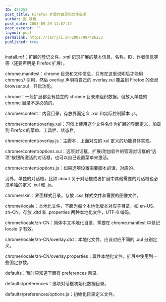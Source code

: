```yaml
---
ID: 426253
post_title: Firefox 扩展内目录和文件说明
author: 南 靖男
post_date: 2007-09-29 11:07:37
post_excerpt: ""
layout: post
permalink: https://larryli.cn/2007/09/426253
published: true
---
```

install.rdf：扩展的登记文件，xml 记录扩展的基本信息，名称，ID，作者信息等等（还要声明是 Firefox 扩展）。

chrome.manifest：chrome 目录和文件信息，只有在这里说明后才能用 chrome:// 引用，然后 overlay 声明将自己的 overlay.xul 覆盖到 Firefox 的全局 browser.xul，开启功能。

chrome：一般扩展都会有独立的 chrome 目录来组织数据，但放入单独的 chrome 目录不是必须的。

chrome/content：内容目录，存放界面定义 .xul 和实际控制脚本 .js。

chrome/content/overlay.xul：习惯上使用这个文件名作为扩展的界面定义，加载到 Firefox 的菜单、工具栏、状态栏。

chrome/content/overlay.js：主脚本，上面对应的 xul 定义的功能具体实现。

chrome/content/options.xul：选项对话框，扩展/附加软件的管理对话框的“选项”按钮所激活的对话框，也可以自己设置菜单来激活。

chrome/content/options.js：如果选项设置需要脚本的话，对应的。

另外，单独的对话框，比如 about 关于对话框或者扩展中其他需要的对话框也必须单独的定义 .xul 和 .js。

chrome/skin：界面样式目录，存放 .css 样式文件和需要的图像文件。

chrome/locale：本地化文件，下面为每个本地化版本对应子目录，如 en-US、zh-CN。存放 .dtd 和 .properties 两种本地化文件，UTF-8 编码。

chrome/locale/zh-CN：简体中文本地化目录，需要在 chrome.manifest 中登记 locale 才有效。

chrome/locale/zh-CN/overlay.dtd：本地化文件，应该对应不同的  .xul 分别定义。

chrome/locale/zh-CN/overlay.properties：属性本地化文件，扩展中使用到一些固定参数。

defaults：暂时只知道下面有 preferences 目录。

defaults/preferences：选项对话框初始化数据目录。

defaults/preferences/options.js：初始化目录定义文件。